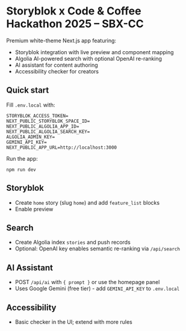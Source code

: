 # Storyblok x Code & Coffee Hackathon 2025 – SBX-CC

Premium white-theme Next.js app featuring:

- Storyblok integration with live preview and component mapping
- Algolia AI-powered search with optional OpenAI re-ranking
- AI assistant for content authoring
- Accessibility checker for creators

## Quick start

Fill `.env.local` with:

```
STORYBLOK_ACCESS_TOKEN=
NEXT_PUBLIC_STORYBLOK_SPACE_ID=
NEXT_PUBLIC_ALGOLIA_APP_ID=
NEXT_PUBLIC_ALGOLIA_SEARCH_KEY=
ALGOLIA_ADMIN_KEY=
GEMINI_API_KEY=
NEXT_PUBLIC_APP_URL=http://localhost:3000
```

Run the app:

```
npm run dev
```

## Storyblok
- Create `home` story (slug `home`) and add `feature_list` blocks
- Enable preview

## Search
- Create Algolia index `stories` and push records
- Optional: OpenAI key enables semantic re-ranking via `/api/search`

## AI Assistant
- POST `/api/ai` with `{ prompt }` or use the homepage panel
- Uses Google Gemini (free tier) - add `GEMINI_API_KEY` to `.env.local`

## Accessibility
- Basic checker in the UI; extend with more rules
